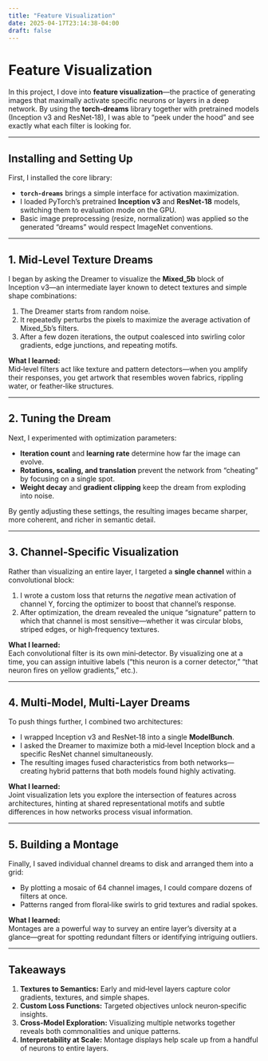 ```yaml
---
title: "Feature Visualization"
date: 2025-04-17T23:14:38-04:00
draft: false
---
```


# Feature Visualization

In this project, I dove into **feature visualization**—the practice of generating images that maximally activate specific neurons or layers in a deep network. By using the **torch‑dreams** library together with pretrained models (Inception v3 and ResNet‑18), I was able to “peek under the hood” and see exactly what each filter is looking for.

---

## Installing and Setting Up

First, I installed the core library:

- **`torch‑dreams`** brings a simple interface for activation maximization.
- I loaded PyTorch’s pretrained **Inception v3** and **ResNet‑18** models, switching them to evaluation mode on the GPU.
- Basic image preprocessing (resize, normalization) was applied so the generated “dreams” would respect ImageNet conventions.

---

## 1. Mid‑Level Texture Dreams

I began by asking the Dreamer to visualize the **Mixed_5b** block of Inception v3—an intermediate layer known to detect textures and simple shape combinations:

1. The Dreamer starts from random noise.
2. It repeatedly perturbs the pixels to maximize the average activation of Mixed_5b’s filters.
3. After a few dozen iterations, the output coalesced into swirling color gradients, edge junctions, and repeating motifs.

**What I learned:**  
Mid‑level filters act like texture and pattern detectors—when you amplify their responses, you get artwork that resembles woven fabrics, rippling water, or feather‑like structures.

---

## 2. Tuning the Dream

Next, I experimented with optimization parameters:

- **Iteration count** and **learning rate** determine how far the image can evolve.
- **Rotations, scaling, and translation** prevent the network from “cheating” by focusing on a single spot.
- **Weight decay** and **gradient clipping** keep the dream from exploding into noise.

By gently adjusting these settings, the resulting images became sharper, more coherent, and richer in semantic detail.

---

## 3. Channel‑Specific Visualization

Rather than visualizing an entire layer, I targeted a **single channel** within a convolutional block:

1. I wrote a custom loss that returns the *negative* mean activation of channel Y, forcing the optimizer to boost that channel’s response.
2. After optimization, the dream revealed the unique “signature” pattern to which that channel is most sensitive—whether it was circular blobs, striped edges, or high‑frequency textures.

**What I learned:**  
Each convolutional filter is its own mini‑detector. By visualizing one at a time, you can assign intuitive labels (“this neuron is a corner detector,” “that neuron fires on yellow gradients,” etc.).

---

## 4. Multi‑Model, Multi‑Layer Dreams

To push things further, I combined two architectures:

- I wrapped Inception v3 and ResNet‑18 into a single **ModelBunch**.
- I asked the Dreamer to maximize both a mid‑level Inception block and a specific ResNet channel simultaneously.
- The resulting images fused characteristics from both networks—creating hybrid patterns that both models found highly activating.

**What I learned:**  
Joint visualization lets you explore the intersection of features across architectures, hinting at shared representational motifs and subtle differences in how networks process visual information.

---

## 5. Building a Montage

Finally, I saved individual channel dreams to disk and arranged them into a grid:

- By plotting a mosaic of 64 channel images, I could compare dozens of filters at once.
- Patterns ranged from floral‑like swirls to grid textures and radial spokes.

**What I learned:**  
Montages are a powerful way to survey an entire layer’s diversity at a glance—great for spotting redundant filters or identifying intriguing outliers.

---

## Takeaways

1. **Textures to Semantics:** Early and mid‑level layers capture color gradients, textures, and simple shapes.  
2. **Custom Loss Functions:** Targeted objectives unlock neuron‑specific insights.  
3. **Cross‑Model Exploration:** Visualizing multiple networks together reveals both commonalities and unique patterns.  
4. **Interpretability at Scale:** Montage displays help scale up from a handful of neurons to entire layers.





